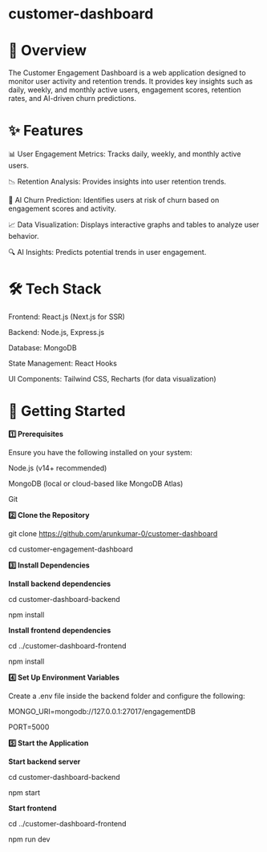 # customer-dashboard

# 📌 Overview

The Customer Engagement Dashboard is a web application designed to monitor user activity and retention trends. It provides key insights such as daily, weekly, and monthly active users, engagement scores, retention rates, and AI-driven churn predictions.

# ✨ Features

📊 User Engagement Metrics: Tracks daily, weekly, and monthly active users.

📉 Retention Analysis: Provides insights into user retention trends.

🤖 AI Churn Prediction: Identifies users at risk of churn based on engagement scores and activity.

📈 Data Visualization: Displays interactive graphs and tables to analyze user behavior.

🔍 AI Insights: Predicts potential trends in user engagement.

# 🛠️ Tech Stack

Frontend: React.js (Next.js for SSR)

Backend: Node.js, Express.js

Database: MongoDB

State Management: React Hooks

UI Components: Tailwind CSS, Recharts (for data visualization)

# 🚀 Getting Started

**1️⃣ Prerequisites**

Ensure you have the following installed on your system:

Node.js (v14+ recommended)

MongoDB (local or cloud-based like MongoDB Atlas)

Git

**2️⃣ Clone the Repository**

git clone https://github.com/arunkumar-0/customer-dashboard

cd customer-engagement-dashboard

**3️⃣ Install Dependencies**

 **Install backend dependencies**

cd customer-dashboard-backend

npm install

 **Install frontend dependencies**

cd ../customer-dashboard-frontend

npm install

**4️⃣ Set Up Environment Variables**

Create a .env file inside the backend folder and configure the following:

MONGO_URI=mongodb://127.0.0.1:27017/engagementDB

PORT=5000

**5️⃣ Start the Application**

**Start backend server**

cd customer-dashboard-backend

npm start

**Start frontend**

cd ../customer-dashboard-frontend

npm run dev
